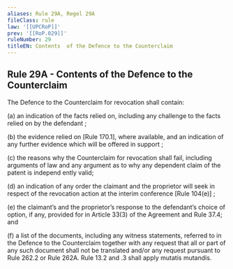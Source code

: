 ```yaml
---
aliases: Rule 29A, Regel 29A
fileClass: rule
law: '[[UPCRoP]]'
prev: '[[RoP.029]]'
ruleNumber: 29
titleEN: Contents  of the Defence to the Counterclaim
---
```


## Rule 29A - Contents  of the Defence to the Counterclaim

The Defence to the Counterclaim for revocation shall contain:

   (a) an indication of the facts relied on, including any challenge to the facts relied on by the defendant ; 
  
   (b) the evidence relied on [Rule 170.1], where available, and an indication of any further evidence which will be offered in support ; 
  
   (c) the reasons why the Counterclaim for revocation shall fail, including arguments of law and any argument as to why any dependent claim of the patent is independ ently valid;  
   
   (d) an indication of any order the claimant and the proprietor will seek in respect of the revocation action at the interim conference [Rule 104(e)] ; 
   
   (e) the claimant’s and the proprietor’s response to the defendant’s choice of option, if any,  provided for in Article  33(3) of the Agreement and Rule 37.4; and 
   
   (f) a list of the documents, including any witness statements, referred to in the Defence to the  Counterclaim together with any request that all or part of any such document shall not be  translated and/or any request pursuant to Rule 262.2 or Rule 262A. Rule 13.2 and .3 shall apply mutatis mutandis.